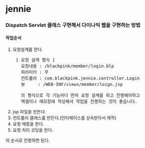 # jennie

<h3>Dispatch Servlet 클래스 구현해서 다이나믹 웹을 구현하는 방법</h3>

<h4>작업순서</h4>

1. 요청설계를 한다.
<pre>
    [ 요청 설계 형식 ]
      요청내용 : /blackpink/member/login.blp
      파라미터 : 무
      컨트롤러 : com.blackpink.jennie.controller.Login
      뷰     : /WEB-INF/views/member/loign.jsp
      
      의 형식으로 각 기능마다 먼저 요청 설계를 하고 진행해야하고
      엑셀이나 메모장에 작성해서 작업을 진행하는 것이 좋습니다.
</pre>
2. jsp 파일을 만든다.
3. 컨트롤러 클래스를 만든다.(인터페이스를 상속받아서 제작)
4. 요청 매핑을 한다.
5. 요청 처리 코딩을 한다.

의 순서로 진행하면 된다.
